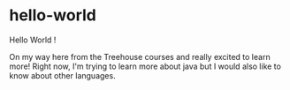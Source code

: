 # hello-world

Hello World !

On my way here from the Treehouse courses and really excited to learn more!
Right now, I'm trying to learn more about java but I would also like to know about other languages.
